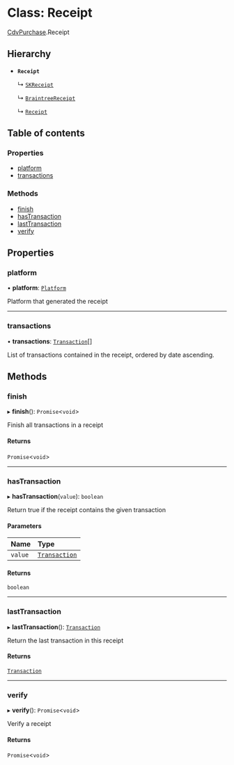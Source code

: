 # Class: Receipt

[CdvPurchase](../modules/CdvPurchase.md).Receipt

## Hierarchy

- **`Receipt`**

  ↳ [`SKReceipt`](CdvPurchase.AppleAppStore.SKReceipt.md)

  ↳ [`BraintreeReceipt`](CdvPurchase.Braintree.BraintreeReceipt.md)

  ↳ [`Receipt`](CdvPurchase.GooglePlay.Receipt.md)

## Table of contents

### Properties

- [platform](CdvPurchase.Receipt.md#platform)
- [transactions](CdvPurchase.Receipt.md#transactions)

### Methods

- [finish](CdvPurchase.Receipt.md#finish)
- [hasTransaction](CdvPurchase.Receipt.md#hastransaction)
- [lastTransaction](CdvPurchase.Receipt.md#lasttransaction)
- [verify](CdvPurchase.Receipt.md#verify)

## Properties

### platform

• **platform**: [`Platform`](../enums/CdvPurchase.Platform.md)

Platform that generated the receipt

___

### transactions

• **transactions**: [`Transaction`](CdvPurchase.Transaction.md)[]

List of transactions contained in the receipt, ordered by date ascending.

## Methods

### finish

▸ **finish**(): `Promise`<`void`\>

Finish all transactions in a receipt

#### Returns

`Promise`<`void`\>

___

### hasTransaction

▸ **hasTransaction**(`value`): `boolean`

Return true if the receipt contains the given transaction

#### Parameters

| Name | Type |
| :------ | :------ |
| `value` | [`Transaction`](CdvPurchase.Transaction.md) |

#### Returns

`boolean`

___

### lastTransaction

▸ **lastTransaction**(): [`Transaction`](CdvPurchase.Transaction.md)

Return the last transaction in this receipt

#### Returns

[`Transaction`](CdvPurchase.Transaction.md)

___

### verify

▸ **verify**(): `Promise`<`void`\>

Verify a receipt

#### Returns

`Promise`<`void`\>

